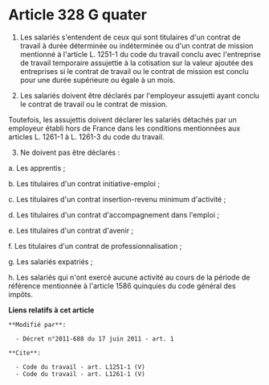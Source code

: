 # Article 328 G quater

1. Les salariés s'entendent de ceux qui sont titulaires d'un contrat de travail à durée déterminée ou indéterminée ou d'un
contrat de mission mentionné à l'article L. 1251-1 du code du travail conclu avec l'entreprise de travail temporaire
assujettie à la cotisation sur la valeur ajoutée des entreprises si le contrat de travail ou le contrat de mission est conclu
pour une durée supérieure ou égale à un mois. 

2. Les salariés doivent être déclarés par l'employeur assujetti ayant conclu le contrat de travail ou le contrat de mission. 

Toutefois, les assujettis doivent déclarer les salariés détachés par un employeur établi hors de France dans les conditions
mentionnées aux articles L. 1261-1 à L. 1261-3 du code du travail. 

3. Ne doivent pas être déclarés : 

a. Les apprentis ; 

b. Les titulaires d'un contrat initiative-emploi ; 

c. Les titulaires d'un contrat insertion-revenu minimum d'activité ; 

d. Les titulaires d'un contrat d'accompagnement dans l'emploi ; 

e. Les titulaires d'un contrat d'avenir ; 

f. Les titulaires d'un contrat de professionnalisation ; 

g. Les salariés expatriés ; 

h. Les salariés qui n'ont exercé aucune activité au cours de la période de référence mentionnée à l'article 1586 quinquies du
code général des impôts.

**Liens relatifs à cet article**

	**Modifié par**:

	  - Décret n°2011-688 du 17 juin 2011 - art. 1

	**Cite**:

	  - Code du travail - art. L1251-1 (V)
	  - Code du travail - art. L1261-1 (V)

